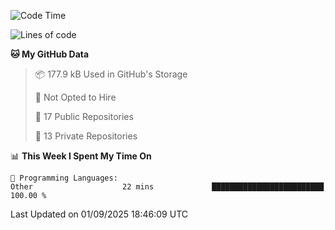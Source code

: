 <!--START_SECTION:waka-->
![Code Time](http://img.shields.io/badge/Code%20Time-1%2C131%20hrs%2036%20mins-blue)

![Lines of code](https://img.shields.io/badge/From%20Hello%20World%20I%27ve%20Written-224.9%20thousand%20lines%20of%20code-blue)

**🐱 My GitHub Data** 

> 📦 177.9 kB Used in GitHub's Storage 
 > 
> 🚫 Not Opted to Hire
 > 
> 📜 17 Public Repositories 
 > 
> 🔑 13 Private Repositories 
 > 
📊 **This Week I Spent My Time On** 

```text
💬 Programming Languages: 
Other                    22 mins             █████████████████████████   100.00 % 
```


 Last Updated on 01/09/2025 18:46:09 UTC
<!--END_SECTION:waka-->
